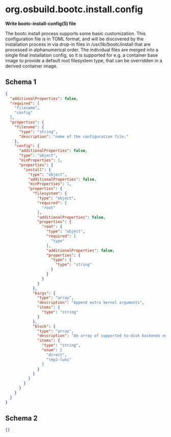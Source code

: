 
# org.osbuild.bootc.install.config

**Write bootc-install-config(5) file**

The bootc install process supports some basic customization. This
configuration file is in TOML format, and will be discovered by the
installation process in via drop-in files in /usr/lib/bootc/install that
are processed in alphanumerical order.
The individual files are merged into a single final installation config, so
it is supported for e.g. a container base image to provide a default root
filesystem type, that can be overridden in a derived container image.

## Schema 1

```json
{
  "additionalProperties": false,
  "required": [
    "filename",
    "config"
  ],
  "properties": {
    "filename": {
      "type": "string",
      "description": "name of the configuration file."
    },
    "config": {
      "additionalProperties": false,
      "type": "object",
      "minProperties": 1,
      "properties": {
        "install": {
          "type": "object",
          "additionalProperties": false,
          "minProperties": 1,
          "properties": {
            "filesystem": {
              "type": "object",
              "required": [
                "root"
              ],
              "additionalProperties": false,
              "properties": {
                "root": {
                  "type": "object",
                  "required": [
                    "type"
                  ],
                  "additionalProperties": false,
                  "properties": {
                    "type": {
                      "type": "string"
                    }
                  }
                }
              }
            },
            "kargs": {
              "type": "array",
              "description": "Append extra kernel arguments",
              "items": {
                "type": "string"
              }
            },
            "block": {
              "type": "array",
              "description": "An array of supported to-disk backends enabled by this base container image; if not specified, this will just be direct.",
              "items": {
                "type": "string",
                "enum": [
                  "direct",
                  "tmp2-luks"
                ]
              }
            }
          }
        }
      }
    }
  }
}
```

## Schema 2

```json
{}
```
